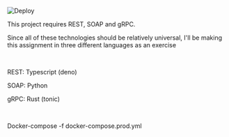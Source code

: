 ![Deploy](https://github.com/Mutestock/mini-project-loner-edition/.github/workflows/deploy/badge.svg)

<p> This project requires REST, SOAP and gRPC. </p>
<p> Since all of these technologies should be relatively universal, I'll be making this assignment in three different languages as an exercise </p>
<br>
<p> REST: Typescript (deno) </p>
<p> SOAP: Python </p>
<p> gRPC: Rust (tonic) </p>
<br>
<p>Docker-compose -f docker-compose.prod.yml<p>
